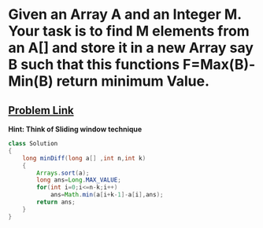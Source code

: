 # Given an Array A and an Integer M. Your task is to find M elements from an A[] and store it in a new Array say B such that this functions F=Max(B)-Min(B) return minimum Value.
## [**Problem Link**](https://practice.geeksforgeeks.org/problems/minimum-difference-among-k5805/1#)
**Hint: Think of Sliding window technique**
```java
class Solution
{
    long minDiff(long a[] ,int n,int k)
    {
        Arrays.sort(a);
        long ans=Long.MAX_VALUE;
        for(int i=0;i<=n-k;i++)
            ans=Math.min(a[i+k-1]-a[i],ans);
        return ans;
    }
}
```